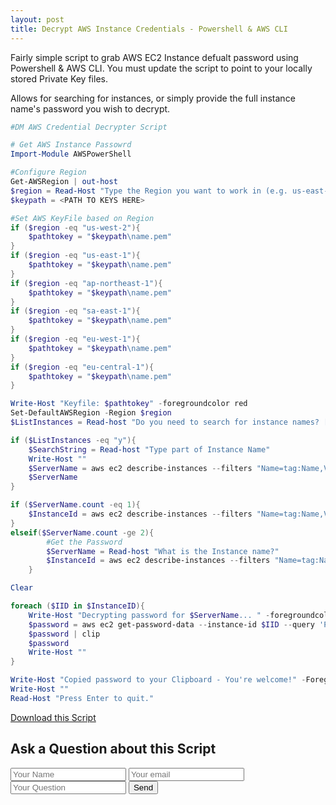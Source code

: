 ```yaml
---
layout: post
title: Decrypt AWS Instance Credentials - Powershell & AWS CLI
---
```


Fairly simple script to grab AWS EC2 Instance defualt password using Powershell & AWS CLI. You must update the script to point to your locally stored Private Key files. 

Allows for searching for instances, or simply provide the full instance name's password you wish to decrypt.

```powershell
#DM AWS Credential Decrypter Script

# Get AWS Instance Passowrd
Import-Module AWSPowerShell

#Configure Region
Get-AWSRegion | out-host
$region = Read-Host "Type the Region you want to work in (e.g. us-east-1)"
$keypath = <PATH TO KEYS HERE>

#Set AWS KeyFile based on Region
if ($region -eq "us-west-2"){
    $pathtokey = "$keypath\name.pem"
}
if ($region -eq "us-east-1"){
    $pathtokey = "$keypath\name.pem"
}
if ($region -eq "ap-northeast-1"){
    $pathtokey = "$keypath\name.pem"
}
if ($region -eq "sa-east-1"){
    $pathtokey = "$keypath\name.pem"
}
if ($region -eq "eu-west-1"){
    $pathtokey = "$keypath\name.pem"
}
if ($region -eq "eu-central-1"){
    $pathtokey = "$keypath\name.pem"
}

Write-Host "Keyfile: $pathtokey" -foregroundcolor red
Set-DefaultAWSRegion -Region $region
$ListInstances = Read-host "Do you need to search for instance names? [y|n]"

if ($ListInstances -eq "y"){
    $SearchString = Read-host "Type part of Instance Name"
    Write-Host ""
    $ServerName = aws ec2 describe-instances --filters "Name=tag:Name,Values=$SearchString" "Name=instance-state-name,Values=running" --query 'Reservations[*].Instances[*].Tags[?Key==`Name`].Value[]' --output text --region $region
    $ServerName
}

if ($ServerName.count -eq 1){
    $InstanceId = aws ec2 describe-instances --filters "Name=tag:Name,Values=$ServerName" "Name=instance-state-name,Values=running" --query 'Reservations[*].[Instances[*].InstanceId]' --output text --region $region
}
elseif($ServerName.count -ge 2){
        #Get the Password
        $ServerName = Read-host "What is the Instance name?"
        $InstanceId = aws ec2 describe-instances --filters "Name=tag:Name,Values=$ServerName" "Name=instance-state-name,Values=running" --query 'Reservations[*].[Instances[*].InstanceId]' --output text --region $region
    }

Clear

foreach ($IID in $InstanceID){
    Write-Host "Decrypting password for $ServerName... " -foregroundcolor yellow
    $password = aws ec2 get-password-data --instance-id $IID --query 'PasswordData' --priv-launch-key $pathtokey --output text --region $region
    $password | clip
    $password
    Write-Host ""
}

Write-Host "Copied password to your Clipboard - You're welcome!" -ForegroundColor yellow
Write-Host ""
Read-Host "Press Enter to quit."
```

<a href="/scripts/get_aws_credentials.ps1">Download this Script</a>

<h2>Ask a Question about this Script</h2>

<form action="https://formspree.io/danmerron@gmail.com"
      method="POST">
    <input type="text" name="name" placeholder="Your Name">
    <input type="email" name="_replyto" placeholder="Your email">
    <input type="messagebox" name="question" placeholder="Your Question">
    <input type="submit" value="Send">
</form>

<style>

a{
    text-align: right;
}

</style>